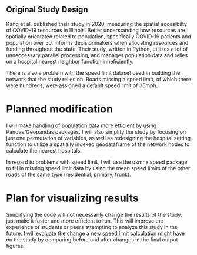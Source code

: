 ## Original Study Design
Kang et al. published their study in 2020, measuring the spatial accesibilty of COVID-19 resources in Illinois. Better understanding how resources are spatially orientated related to population, specifically COVID-19 patients and population over 50, informs decisionmakers when allocating resources and funding throughout the state. Their study, written in Python, utilizes a lot of unneccessary parallel processing, and manages population data and relies on a hospital nearest neighbor function inneficiently. 

There is also a problem with the speed limit dataset used in building the network that the study relies on. Roads missing a speed limit, of which there were hundreds, were assigned a default speed limit of 35mph. 

# Planned modification

I will make handling of population data more efficient by using Pandas/Geopandas packages. I will also simplify the study by focusing on just one permutation of variables, as well as redesigning the hospital setting function to utilize a spatially indexed geodataframe of the network nodes to calculate the nearest hospitals. 

In regard to problems with speed limit, I will use the osmnx.speed package to fill in missing speed limit data by using the mean speed limits of the other roads of the same type (residential, primary, trunk).

# Plan for visualizing results

Simplifying the code will not necessarily change the results of the study, just make it faster and more efficient to run. This will improve the experience of students or peers attempting to analyze this study in the future. I will evaluate the change a new speed limit calculation might have on the study by ocmparing before and after changes in the final output figures. 

